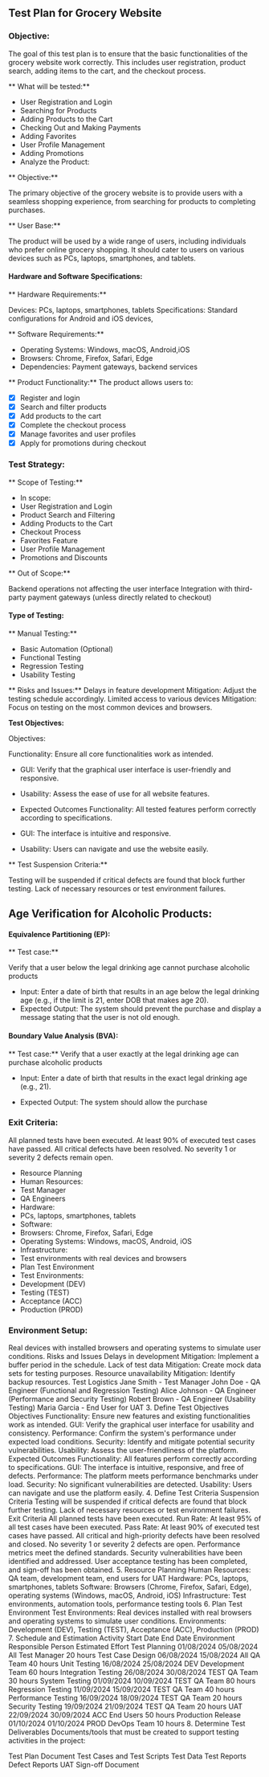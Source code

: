 ## Test Plan for Grocery Website
### Objective:
The goal of this test plan is to ensure that the basic functionalities of the grocery website work correctly.
This includes user registration, product search, adding items to the cart, and the checkout process.

** What will be tested:**

- User Registration and Login
- Searching for Products
- Adding Products to the Cart
- Checking Out and Making Payments
- Adding Favorites
- User Profile Management
- Adding Promotions
- Analyze the Product:

** Objective:**

The primary objective of the grocery website is to provide users with a seamless shopping experience, from searching for products to completing purchases.

** User Base:**

The product will be used by a wide range of users, including individuals who prefer online grocery shopping. It should cater to users on various devices such as PCs, laptops, smartphones, and tablets.

#### Hardware and Software Specifications:

** Hardware Requirements:**

Devices: PCs, laptops, smartphones, tablets Specifications: Standard configurations for Android and iOS devices,

** Software Requirements:**

- Operating Systems: Windows, macOS, Android,iOS
- Browsers: Chrome, Firefox, Safari, Edge
- Dependencies: Payment gateways, backend services

** Product Functionality:**
The product allows users to:
- [x] Register and login
- [x] Search and filter products
- [x] Add products to the cart
- [x] Complete the checkout process
- [x] Manage favorites and user profiles
- [x] Apply for promotions during checkout

### Test Strategy:

** Scope of Testing:**
- In scope:
- User Registration and Login
- Product Search and Filtering
- Adding Products to the Cart
- Checkout Process
- Favorites Feature
- User Profile Management
- Promotions and Discounts

** Out of Scope:**

Backend operations not affecting the user interface Integration with third-party payment gateways (unless directly related to checkout)

#### Type of Testing:

** Manual Testing:**

-  Basic Automation (Optional)
-  Functional Testing
-  Regression Testing
-  Usability Testing

** Risks and Issues:**
Delays in feature development Mitigation: Adjust the testing schedule accordingly.
Limited access to various devices Mitigation: Focus on testing on the most common devices and browsers.

**Test Objectives:**

Objectives:

Functionality: Ensure all core functionalities work as intended.

- GUI: Verify that the graphical user interface is user-friendly and responsive. 
- Usability: Assess the ease of use for all website features.

- Expected Outcomes
Functionality: All tested features perform correctly according to specifications. 
- GUI: The interface is intuitive and responsive. 
- Usability: Users can navigate and use the website easily. 

** Test Suspension Criteria:** 

Testing will be suspended if critical defects are found that block further testing. 
Lack of necessary resources or test environment failures.

## Age Verification for Alcoholic Products:

#### Equivalence Partitioning (EP):

** Test case:** 

Verify that a user below the legal drinking age cannot purchase alcoholic products

- Input:  Enter a date of birth that results in an age below the legal drinking age (e.g., if the limit is 21, enter DOB that makes age 20).
- Expected Output: The system should prevent the purchase and display a message stating that the user is not old enough.

#### Boundary Value Analysis (BVA):

** Test case:** 
Verify that a user exactly at the legal drinking age can purchase alcoholic products

- Input: Enter a date of birth that results in the exact legal drinking age (e.g., 21).

- Expected Output: The system should allow the purchase

### Exit Criteria:

All planned tests have been executed. At least 90% of executed test cases have passed. All critical defects have been resolved. No severity 1 or severity 2 defects remain open.

- Resource Planning
- Human Resources:
- Test Manager
- QA Engineers
- Hardware:
- PCs, laptops, smartphones, tablets
- Software:
- Browsers: Chrome, Firefox, Safari, Edge
- Operating Systems: Windows, macOS, Android, iOS
- Infrastructure:
- Test environments with real devices and browsers
- Plan Test Environment
- Test Environments:
- Development (DEV)
- Testing (TEST)
- Acceptance (ACC)
- Production (PROD)

### Environment Setup:

Real devices with installed browsers and operating systems to simulate user conditions.
Risks and Issues
Delays in development
Mitigation: Implement a buffer period in the schedule.
Lack of test data
Mitigation: Create mock data sets for testing purposes.
Resource unavailability
Mitigation: Identify backup resources.
Test Logistics
Jane Smith - Test Manager
John Doe - QA Engineer (Functional and Regression Testing)
Alice Johnson - QA Engineer (Performance and Security Testing)
Robert Brown - QA Engineer (Usability Testing)
Maria Garcia - End User for UAT
3. Define Test Objectives
Objectives
Functionality: Ensure new features and existing functionalities work as intended.
GUI: Verify the graphical user interface for usability and consistency.
Performance: Confirm the system's performance under expected load conditions.
Security: Identify and mitigate potential security vulnerabilities.
Usability: Assess the user-friendliness of the platform.
Expected Outcomes
Functionality: All features perform correctly according to specifications.
GUI: The interface is intuitive, responsive, and free of defects.
Performance: The platform meets performance benchmarks under load.
Security: No significant vulnerabilities are detected.
Usability: Users can navigate and use the platform easily.
4. Define Test Criteria
Suspension Criteria
Testing will be suspended if critical defects are found that block further testing.
Lack of necessary resources or test environment failures.
Exit Criteria
All planned tests have been executed.
Run Rate: At least 95% of all test cases have been executed.
Pass Rate: At least 90% of executed test cases have passed.
All critical and high-priority defects have been resolved and closed.
No severity 1 or severity 2 defects are open.
Performance metrics meet the defined standards.
Security vulnerabilities have been identified and addressed.
User acceptance testing has been completed, and sign-off has been obtained.
5. Resource Planning
Human Resources: QA team, development team, end users for UAT
Hardware: PCs, laptops, smartphones, tablets
Software: Browsers (Chrome, Firefox, Safari, Edge), operating systems (Windows, macOS, Android, iOS)
Infrastructure: Test environments, automation tools, performance testing tools
6. Plan Test Environment
Test Environments: Real devices installed with real browsers and operating systems to simulate user conditions.
Environments: Development (DEV), Testing (TEST), Acceptance (ACC), Production (PROD)
7. Schedule and Estimation
Activity	Start Date	End Date	Environment	Responsible Person	Estimated Effort
Test Planning	01/08/2024	05/08/2024	All	Test Manager	20 hours
Test Case Design	06/08/2024	15/08/2024	All	QA Team	40 hours
Unit Testing	16/08/2024	25/08/2024	DEV	Development Team	60 hours
Integration Testing	26/08/2024	30/08/2024	TEST	QA Team	30 hours
System Testing	01/09/2024	10/09/2024	TEST	QA Team	80 hours
Regression Testing	11/09/2024	15/09/2024	TEST	QA Team	40 hours
Performance Testing	16/09/2024	18/09/2024	TEST	QA Team	20 hours
Security Testing	19/09/2024	21/09/2024	TEST	QA Team	20 hours
UAT	22/09/2024	30/09/2024	ACC	End Users	50 hours
Production Release	01/10/2024	01/10/2024	PROD	DevOps Team	10 hours
8. Determine Test Deliverables
Documents/tools that must be created to support testing activities in the project:

Test Plan Document
Test Cases and Test Scripts
Test Data
Test Reports
Defect Reports
UAT Sign-off Document
